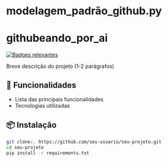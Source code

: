 # modelagem_padrão_github.py 

# githubeando_por_ai

[![Badges relevantes](https://img.shields.io/badge/linguagem-Python-blue)](https://shields.io/)

Breve descrição do projeto (1-2 parágrafos)

## 🚀 Funcionalidades
- Lista das principais funcionalidades
- Tecnologias utilizadas

## 📦 Instalação
```bash
git clone:. https://github.com/seu-usuario/seu-projeto.git
cd seu-projeto
pip install -r requirements.txt
